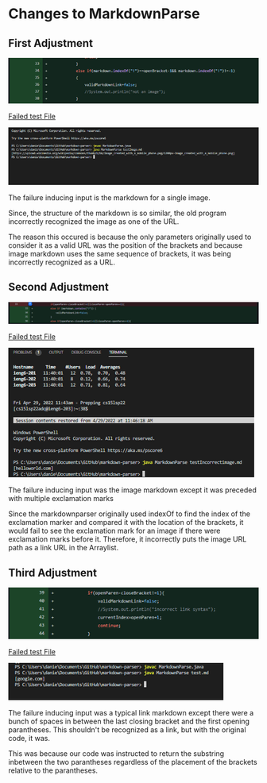 # Changes to MarkdownParse # 
## First Adjustment ## 

![imageCheck](imageCheck.PNG)

[Failed test File](testImage.html)

![image](testImageoutput.PNG)

The failure inducing input is the markdown for a single image.

Since, the structure of the markdown is so similar, the old program incorrectly recognized the image as one of the URL. 

The reason this occured is because the only parameters originally used to consider it as a valid URL was the position of the brackets and because image markdown uses the same sequence of brackets, it was being incorrectly recognized as a URL. 

## Second Adjustment ##

![imageCheck](testImages.PNG)

[Failed test File](testNoLink.html)

![image](Incorrect.PNG)


The failure inducing input was the image markdown except it was preceded with multiple exclamation marks

Since the markdownparser originally used indexOf to find the index of the exclamation marker and compared it with the location of the brackets, it would fail to see the exclamation mark for an image if there were exclamation marks before it. Therefore, it incorrectly puts the image URL path as a link URL in the Arraylist. 

## Third Adjustment ##

![imageCheck](IncorrectSynCode.PNG)

[Failed test File](test.html)

![image](IncorrectSyn.PNG)

The failure inducing input was a typical link markdown except there were a bunch of spaces in between the last closing bracket and the first opening parantheses. This shouldn't be recognized as a link, but with the original code, it was. 

This was because our code was instructed to return the substring inbetween the two parantheses regardless of the placement of the brackets relative to the parantheses. 